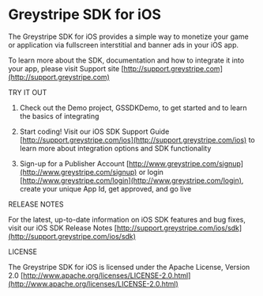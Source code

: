 Greystripe SDK for iOS
======================

The Greystripe SDK for iOS provides a simple way to monetize your game or application via fullscreen interstitial and banner ads in your iOS app.

To learn more about the SDK, documentation and how to integrate it into your app, please visit Support site [http://support.greystripe.com](http://support.greystripe.com)

TRY IT OUT

1. Check out the Demo project, GSSDKDemo, to get started and to learn the basics of integrating

2. Start coding! Visit our iOS SDK Support Guide [http://support.greystripe.com/ios](http://support.greystripe.com/ios) to learn more about integration options and SDK functionality

3. Sign-up for a Publisher Account [http://www.greystripe.com/signup](http://www.greystripe.com/signup) or login [http://www.greystripe.com/login](http://www.greystripe.com/login), create your unique App Id, get approved, and go live

RELEASE NOTES

For the latest, up-to-date information on iOS SDK features and bug fixes, visit our iOS SDK Release Notes [http://support.greystripe.com/ios/sdk](http://support.greystripe.com/ios/sdk)

LICENSE

The Greystripe SDK for iOS is licensed under the Apache License, Version 2.0 [http://www.apache.org/licenses/LICENSE-2.0.html](http://www.apache.org/licenses/LICENSE-2.0.html)